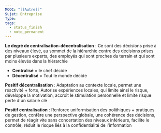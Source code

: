 ```yaml
---
MOOC: "[[Autre]]"
Sujet: Entreprise
Type: 
tags:
  - status_finish
  - note_permanent
---
```

**Le degré de centralisation-décentralisation** : Ce sont des décisions prise à des niveaux élevé, au sommet de la hiérarchie contre des décisions prises par plusieurs experts, des employés qui sont proches du terrain et qui sont moins élevés dans la hiérarchie
- **Centralisé** = le chef décide
- **Décentralisé** = Tout le monde décide

**Positif décentralisation** : Adaptation au contexte locale, permet une réactivité + forte, Autorise expériences locales, qui limite ainsi le risque, développe la motivation, accroît le stimulation personnelle et limite risque perte d'un salarié clé

**Positif centralisation** : Renforce uniformisation des polithiques + pratiques de gestion, confère une perspective globale, une cohérence des décisions, permet de réagir vite sans concertation des niveaux inférieurs, facilite le contrôle, réduit le risque liés à la confidentialité de l'information